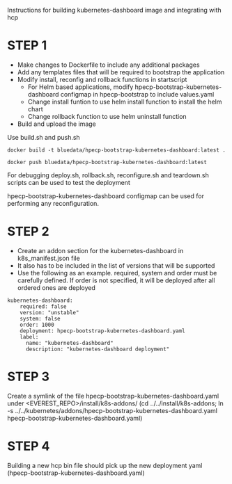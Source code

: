 Instructions for building kubernetes-dashboard image and integrating with hcp

# STEP 1
* Make changes to Dockerfile to include any additional packages
* Add any templates files that will be required to bootstrap the application
* Modify install, reconfig and rollback functions in startscript
  - For Helm based applications, modify hpecp-bootstrap-kubernetes-dashboard configmap in hpecp-bootstrap to include
  values.yaml
  - Change install funtion to use helm install function to install the helm chart
  - Change rollback function to use helm uninstall function
* Build and upload the image

Use build.sh and push.sh

```docker build -t bluedata/hpecp-bootstrap-kubernetes-dashboard:latest .```

```docker push bluedata/hpecp-bootstrap-kubernetes-dashboard:latest```

For debugging
deploy.sh, rollback.sh, reconfigure.sh and teardown.sh scripts can be used to test the deployment

hpecp-bootstrap-kubernetes-dashboard configmap can be used for performing any reconfiguration.


# STEP 2
* Create an addon section for the kubernetes-dashboard in k8s_manifest.json file
* It also has to be included in the list of versions that will be supported
* Use the following as an example. required, system and order must be carefully defined.
  If order is not specified, it will be deployed after all ordered ones are deployed
```
kubernetes-dashboard:
    required: false
    version: "unstable"
    system: false
    order: 1000
    deployment: hpecp-bootstrap-kubernetes-dashboard.yaml
    label:
      name: "kubernetes-dashboard"
      description: "kubernetes-dashboard deployment"
```

# STEP 3
Create a symlink of the file hpecp-bootstrap-kubernetes-dashboard.yaml under <EVEREST_REPO>/install/k8s-addons/
(cd ../../install/k8s-addons; ln -s ../../kubernetes/addons/hpecp-bootstrap-kubernetes-dashboard.yaml hpecp-bootstrap-kubernetes-dashboard.yaml)

# STEP 4
Building a new hcp bin file should pick up the new deployment yaml (hpecp-bootstrap-kubernetes-dashboard.yaml)
